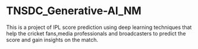 # TNSDC_Generative-AI_NM
This is a project of IPL score prediction using deep learning techniques that help the cricket fans,media professionals and broadcasters to predict the score and gain insights on the match.
